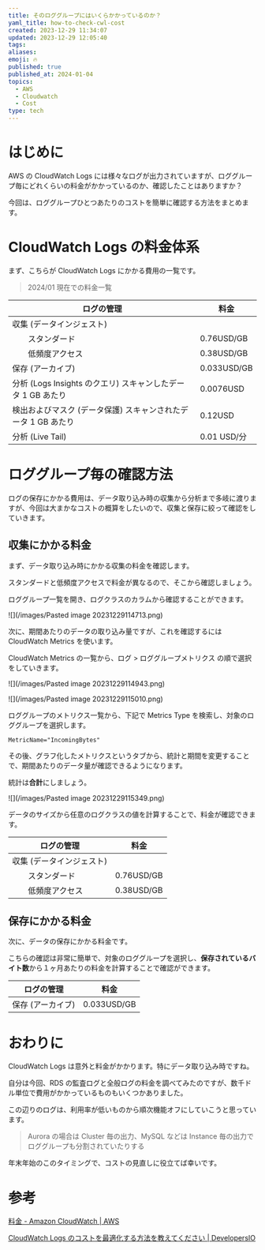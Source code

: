 ```yaml
---
title: そのロググループにはいくらかかっているのか？
yaml_title: how-to-check-cwl-cost
created: 2023-12-29 11:34:07
updated: 2023-12-29 12:05:40
tags: 
aliases: 
emoji: 🔥
published: true
published_at: 2024-01-04
topics:
  - AWS
  - Cloudwatch
  - Cost
type: tech
---
```

# はじめに

AWS の CloudWatch Logs には様々なログが出力されていますが、ロググループ毎にどれくらいの料金がかかっているのか、確認したことはありますか？

今回は、ロググループひとつあたりのコストを簡単に確認する方法をまとめます。

# CloudWatch Logs の料金体系

まず、こちらが CloudWatch Logs にかかる費用の一覧です。

> 2024/01 現在での料金一覧

| ログの管理                | 料金       |
| ------------------------- | ---------- |
|収集 (データインジェスト) |            |
|　　スタンダード        | 0.76USD/GB |
|　　低頻度アクセス                          |            	0.38USD/GB|‎ ‎ ‎ ‎ 
|保存 (アーカイブ)|	0.033USD/GB|
|分析 (Logs Insights のクエリ)	スキャンしたデータ 1 GB あたり| 0.0076USD|
|検出およびマスク (データ保護)	スキャンされたデータ 1 GB あたり| 0.12USD|
|分析 (Live Tail)|	0.01 USD/分|

# ロググループ毎の確認方法

ログの保存にかかる費用は、データ取り込み時の収集から分析まで多岐に渡りますが、今回は大まかなコストの概算をしたいので、収集と保存に絞って確認をしていきます。

## 収集にかかる料金

まず、データ取り込み時にかかる収集の料金を確認します。

スタンダードと低頻度アクセスで料金が異なるので、そこから確認しましょう。

ロググループ一覧を開き、ログクラスのカラムから確認することができます。

![](/images/Pasted image 20231229114713.png)

次に、期間あたりのデータの取り込み量ですが、これを確認するには CloudWatch Metrics を使います。

CloudWatch Metrics の一覧から、ログ > ロググループメトリクス の順で選択をしていきます。

![](/images/Pasted image 20231229114943.png)

![](/images/Pasted image 20231229115010.png)

ロググループのメトリクス一覧から、下記で Metrics Type を検索し、対象のロググループを選択します。

```
MetricName="IncomingBytes"
```

その後、グラフ化したメトリクスというタブから、統計と期間を変更することで、期間あたりのデータ量が確認できるようになります。

統計は**合計**にしましょう。

![](/images/Pasted image 20231229115349.png)

データのサイズから任意のログクラスの値を計算することで、料金が確認できます。

| ログの管理                | 料金       |
| ------------------------- | ---------- |
|収集 (データインジェスト) |            |
|　　スタンダード        | 0.76USD/GB |
|　　低頻度アクセス                          |            	0.38USD/GB|‎ ‎ ‎ ‎ 

## 保存にかかる料金

次に、データの保存にかかる料金です。

こちらの確認は非常に簡単で、対象のロググループを選択し、**保存されているバイト数**から１ヶ月あたりの料金を計算することで確認ができます。

| ログの管理                | 料金       |
| ------------------------- | ---------- |
|保存 (アーカイブ)|	0.033USD/GB|

# おわりに

CloudWatch Logs は意外と料金がかかります。特にデータ取り込み時ですね。

自分は今回、RDS の監査ログと全般ログの料金を調べてみたのですが、数千ドル単位で費用がかかっているものもいくつかありました。

この辺りのログは、利用率が低いものから順次機能オフにしていこうと思っています。

> Aurora の場合は Cluster 毎の出力、MySQL などは Instance 毎の出力でロググループも分割されていたりする

年末年始のこのタイミングで、コストの見直しに役立てば幸いです。

# 参考

[料金 - Amazon CloudWatch | AWS](https://aws.amazon.com/jp/cloudwatch/pricing/)

[CloudWatch Logs のコストを最適化する方法を教えてください | DevelopersIO](https://dev.classmethod.jp/articles/tsnote-how-to-optimize-cloudwatch-logs-cost/)
